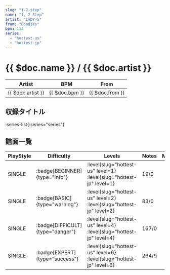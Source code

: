 ```yaml
---
slug: "1-2-step"
name: "1, 2 Step"
artist: "LADY-S"
from: "Goodies"
bpm: 113
series:
  - "hottest-us"
  - "hottest-jp"
---
```


# {{ $doc.name }} / {{ $doc.artist }}

|Artist|BPM|From|
|------|---|----|
|{{ $doc.artist }}|{{ $doc.bpm }}|{{ $doc.from }}|

## 収録タイトル

:series-list{:series="series"}

## 譜面一覧

|PlayStyle|Difficulty|Levels|Notes|Movie|
|---------|----------|------|-----|-----|
|SINGLE| :badge[BEGINNER]{type="info"}|<div class="field is-grouped is-grouped-multiline"> :level{slug="hottest-us" level=1} :level{slug="hottest-jp" level=1}</div>|19/0||
|SINGLE| :badge[BASIC]{type="warning"}|<div class="field is-grouped is-grouped-multiline"> :level{slug="hottest-us" level=2} :level{slug="hottest-jp" level=2}</div>|83/0||
|SINGLE| :badge[DIFFICULT]{type="danger"}|<div class="field is-grouped is-grouped-multiline"> :level{slug="hottest-us" level=4} :level{slug="hottest-jp" level=4}</div>|167/0||
|SINGLE| :badge[EXPERT]{type="success"}|<div class="field is-grouped is-grouped-multiline"> :level{slug="hottest-us" level=6} :level{slug="hottest-jp" level=6}</div>|264/9||
